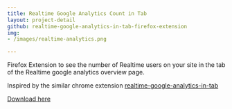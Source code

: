 ```yaml
---
title: Realtime Google Analytics Count in Tab
layout: project-detail
github: realtime-google-analytics-in-tab-firefox-extension
img:
- /images/realtime-analytics.png

---
```



Firefox Extension to see the number of Realtime users on your site in the tab of
the Realtime google analytics overview page.

Inspired by the similar chrome extension [realtime-google-analytics-in-tab](https://github.com/haydenjameslee/realtime-google-analytics-in-tab-chrome-extension)


[Download here](https://addons.mozilla.org/en-US/firefox/addon/google-analytics-count-in-tab/)
